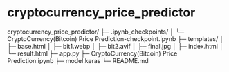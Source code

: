 # cryptocurrency_price_predictor

cryptocurrency_price_predictor/
├─ .ipynb_checkpoints/
│  └─ CryptoCurrency(Bitcoin) Price Prediction-checkpoint.ipynb
├─ templates/
│  ├─ base.html
│  ├─ bit1.webp
│  ├─ bit2.avif
│  ├─ final.jpg
│  ├─ index.html
│  └─ result.html
├─ app.py
├─ CryptoCurrency(Bitcoin) Price Prediction.ipynb
├─ model.keras
└─ README.md
